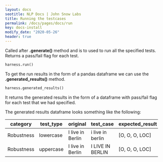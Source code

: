 ```yaml
---
layout: docs
seotitle: NLP Docs | John Snow Labs
title: Running the testcases
permalink: /docs/pages/docs/run
key: docs-install
modify_date: "2020-05-26"
header: true
---
```


<div class="main-docs" markdown="1"><div class="h3-box" markdown="1">

Called after **.generate()** method and is to used to run all the specified tests. Returns a pass/fail flag for each test.

```python 
harness.run()
```

To get the run results in the form of a pandas dataframe we can use the **.generated_results()** method.

```python 
harness.generated_results()
```

 It returns the generated results in the form of a dataframe with pass/fail flag for each test that we had specified.

 The generated results dataframe looks something like the following:

| category  | test_type |  original | test_case | expected_result |  actual_result | pass |
| - | - | - | - | - | - | - |
|Robustness| lowercase | I live in Berlin | i live in berlin | [O, O, O, LOC] | [O, O, O, O] | False |
|Robustness| uppercase | I live in Berlin | I LIVE IN BERLIN | [O, O, O, LOC] | [O, O, O, LOC] | True |

</div></div>